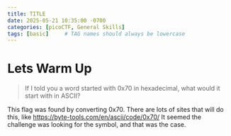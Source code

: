 ```yaml
---
title: TITLE
date: 2025-05-21 10:35:00 -0700
categories: [picoCTF, General Skills]
tags: [basic]     # TAG names should always be lowercase
---
```

# Lets Warm Up
> If I told you a word started with 0x70 in hexadecimal, what would it start with in ASCII? 

This flag was found by converting 0x70. There are lots of sites that will do this, like https://byte-tools.com/en/ascii/code/0x70/ It seemed the challenge was looking for the symbol, and that was the case.
